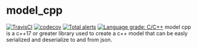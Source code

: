 # model_cpp

[![TravisCI](https://travis-ci.com/temit/model_cpp.svg)](https://travis-ci.com/github/temit/model_cpp) [![codecov](https://codecov.io/gh/temit/model_cpp/branch/master/graph/badge.svg)](https://codecov.io/gh/temit/model_cpp) [![Total alerts](https://img.shields.io/lgtm/alerts/g/temit/model_cpp.svg?logo=lgtm&logoWidth=18)](https://lgtm.com/projects/g/temit/model_cpp/alerts/) [![Language grade: C/C++](https://img.shields.io/lgtm/grade/cpp/g/temit/model_cpp.svg?logo=lgtm&logoWidth=18)](https://lgtm.com/projects/g/temit/model_cpp/context:cpp)
model cpp is a c++17 or greater library used to create a c++ model that can be easly serialized and deserialize to and from json.
